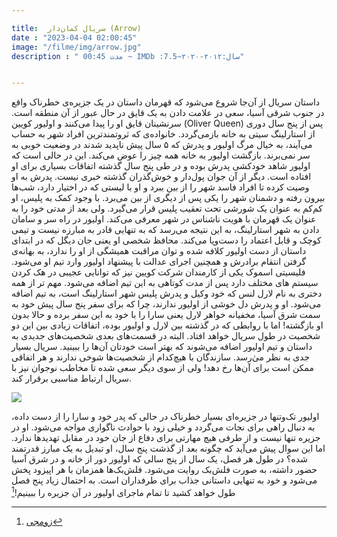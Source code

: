 ```yaml
---

title:  سریال کمان‌دار (Arrow) 
date : "2023-04-04 02:00:45"
image: "/filme/img/arrow.jpg"
description : " مدت 00:45 ~ IMDb :7.5~سال:٢٠١٢-٢٠٢٠"


---
```


داستان سریال از آن‌جا شروع می‌شود که قهرمان داستان در یک جزیره‌ی خطرناک واقع در جنوب شرقی آسیا، سعی در علامت دادن به یک قایق در حال عبور از آن منطقه است. سرنشینان قایق او را پیدا می‌کنند و اولیور کویین (Oliver Queen) پس از پنج سال دوری از استارلینگ سیتی به خانه بازمی‌گردد. خانواده‌ی که ثروتمندترین افراد شهر به حساب می‌آیند، به خیال مرگ اولیور و پدرش که ۵ سال پیش ناپدید شدند در وضعیت خوبی به سر نمی‌برند. بازگشت اولیور به خانه همه چیز را عوض می‌کند. این در حالی است که اولیور شاهد خودکشی پدرش بوده و در طی پنج سال گذشته اتفاقات بسیاری برای او افتاده است. دیگر از آن جوان پول‌دار و خوش‌گذران گذشته خبری نیست. پدرش به او وصیت کرده تا افراد فاسد شهر را از بین ببرد و او با لیستی که در اختیار دارد، شب‌ها بیرون رفته و دشمنان شهر را یکی پس از دیگری از بین می‌برد. با وجود کمک‌ به پلیس، او کم‌کم به عنوان یک شورشی تحت تعقیب پلیس قرار می‌گیرد. ولی بعد از مدتی خود را به عنوان یک قهرمان با هویت ناشناس در شهر معرفی می‌کند. اولیور در راه سر و سامان دادن به شهر استارلینگ، به این نتیجه می‌رسد که به تنهایی قادر به مبارزه نیست و تیمی کوچک و قابل اعتماد را دست‌و‌پا می‌کند. محافظ شخصی او یعنی جان دیگل که در ابتدای داستان از دست اولیور کلافه شده و توان مراقبت همیشگی از او را ندارد، به بهانه‌ی گرفتن انتقام برادرش و همچنین اجرای عدالت با پیشنهاد اولیور وارد تیم او می‌شود. فلیسیتی اسموک یکی از کارمندان شرکت کویین نیز که توانایی عجیبی در هک کردن سیستم های مختلف دارد پس از مدت کوتاهی به این تیم اضافه می‌شود. مهم تر از همه دختری به نام لارل لنس که خود وکیل و پدرش پلیس شهر استارلینگ است، به تیم اضافه می‌شود. او و پدرش دل خوشی از اولیور ندارند، چرا که برای سفر پنج سال پیش خود به سمت شرق آسیا، مخفیانه خواهر لارل یعنی سارا را با خود به این سفر برده و حالا بدون او بازگشته! اما با روابطی که در گذشته بین لارل و اولیور بوده، اتفاقات زیادی بین این دو شخصیت در طول سریال خواهد افتاد. البته در قسمت‌های بعدی شخصیت‌های جدیدی به داستان و تیم اولیور اضافه می‌شوند که بهتر است خودتان آن‌ها را ببینید.  سریال بسیار جدی به نظر می‌ٰرسد. سازندگان با هیچ‌کدام از شخصیت‌ها شوخی ندارند و هر اتفاقی ممکن است برای آن‌ها رخ دهد! ولی از سوی دیگر سعی شده تا مخاطب نوجوان نیز با سریال ارتباط مناسبی برقرار کند.

![](/filme/img/arrow01.jpg)

اولیور تک‌و‌تنها در جزیره‌ای بسیار خطرناک در حالی که پدر خود و سارا را از دست داده، به دنبال راهی برای نجات می‌گردد و خیلی زود با حوادث ناگواری مواجه می‌شود. او در جزیره تنها نیست و از طرفی هیچ مهارتی برای دفاع از جان خود در مقابل تهدید‌ها ندارد. اما این سوال پیش می‌آید که چگونه بعد از گذشت پنج سال، او تبدیل به یک مبارز قدرتمند شده؟ در طول هر فصل، یک سال از پنج سالی که اولیور دور از خانه و در شرق آسیا حضور داشته، به صورت فلش‌بک روایت می‌شود. فلش‌بک‌ها همزمان با هر اپیزود پخش می‌شود و خود به تنهایی داستانی جذاب برای طرفداران است. به احتمال زیاد پنج فصل طول خواهد کشید تا تمام ماجرای اولیور در آن جزیره را ببینیم![^1]



[^1]:[زومجی](https://www.zoomg.ir/game-news/15484-tv-show-arrow/)
